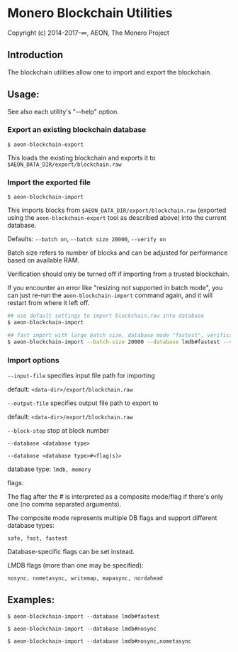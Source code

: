# Monero Blockchain Utilities

Copyright (c) 2014-2017-∞, AEON, The Monero Project

## Introduction

The blockchain utilities allow one to import and export the blockchain.

## Usage:

See also each utility's "--help" option.

### Export an existing blockchain database

`$ aeon-blockchain-export`

This loads the existing blockchain and exports it to `$AEON_DATA_DIR/export/blockchain.raw`

### Import the exported file

`$ aeon-blockchain-import`

This imports blocks from `$AEON_DATA_DIR/export/blockchain.raw` (exported using the
`aeon-blockchain-export` tool as described above) into the current database.

Defaults: `--batch on`, `--batch size 20000`, `--verify on`

Batch size refers to number of blocks and can be adjusted for performance based on available RAM.

Verification should only be turned off if importing from a trusted blockchain.

If you encounter an error like "resizing not supported in batch mode", you can just re-run
the `aeon-blockchain-import` command again, and it will restart from where it left off.

```bash
## use default settings to import blockchain.raw into database
$ aeon-blockchain-import

## fast import with large batch size, database mode "fastest", verification off
$ aeon-blockchain-import --batch-size 20000 --database lmdb#fastest --verify off

```

### Import options

`--input-file`
specifies input file path for importing

default: `<data-dir>/export/blockchain.raw`

`--output-file`
specifies output file path to export to

default: `<data-dir>/export/blockchain.raw`

`--block-stop`
stop at block number

`--database <database type>`

`--database <database type>#<flag(s)>`

database type: `lmdb, memory`

flags:

The flag after the # is interpreted as a composite mode/flag if there's only
one (no comma separated arguments).

The composite mode represents multiple DB flags and support different database types:

`safe, fast, fastest`

Database-specific flags can be set instead.

LMDB flags (more than one may be specified):

`nosync, nometasync, writemap, mapasync, nordahead`

## Examples:

```
$ aeon-blockchain-import --database lmdb#fastest

$ aeon-blockchain-import --database lmdb#nosync

$ aeon-blockchain-import --database lmdb#nosync,nometasync
```
